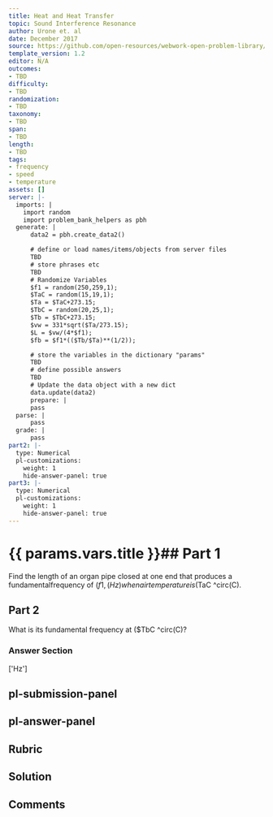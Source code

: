```yaml
---
title: Heat and Heat Transfer
topic: Sound Interference Resonance
author: Urone et. al
date: December 2017
source: https://github.com/open-resources/webwork-open-problem-library/tree/master/Contrib/BrockPhysics/College_Physics_Urone/17.Physics_of_Hearing/17-05.Sound_Interference_Resonance/NU_U17_17_05_011.pg
template_version: 1.2
editor: N/A
outcomes:
- TBD
difficulty:
- TBD
randomization:
- TBD
taxonomy:
- TBD
span:
- TBD
length:
- TBD
tags:
- frequency
- speed
- temperature
assets: []
server: |-
  imports: |
    import random
    import problem_bank_helpers as pbh
  generate: |
      data2 = pbh.create_data2()

      # define or load names/items/objects from server files
      TBD
      # store phrases etc
      TBD
      # Randomize Variables
      $f1 = random(250,259,1);
      $TaC = random(15,19,1);
      $Ta = $TaC+273.15;
      $TbC = random(20,25,1);
      $Tb = $TbC+273.15;
      $vw = 331*sqrt($Ta/273.15);
      $L = $vw/(4*$f1);
      $fb = $f1*(($Tb/$Ta)**(1/2));

      # store the variables in the dictionary "params"
      TBD
      # define possible answers
      TBD
      # Update the data object with a new dict
      data.update(data2)
      prepare: |
      pass
  parse: |
      pass
  grade: |
      pass
part2: |-
  type: Numerical
  pl-customizations:
    weight: 1
    hide-answer-panel: true
part3: |-
  type: Numerical
  pl-customizations:
    weight: 1
    hide-answer-panel: true
---
```


# {{ params.vars.title }}## Part 1 
Find the length of an organ pipe closed at one end that produces a fundamentalfrequency of ($f1 , (Hz) when air temperature is ($TaC ^circ(C). 
## Part 2 
What is its fundamental frequency at ($TbC ^circ(C)? 


### Answer Section 
['Hz']

## pl-submission-panel 


## pl-answer-panel 


## Rubric 


## Solution 


## Comments 


